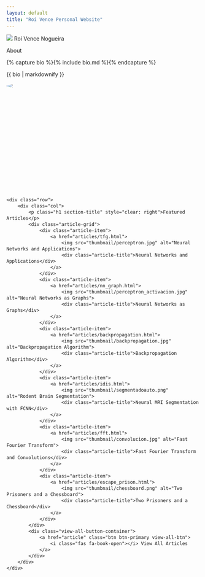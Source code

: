 ```yaml
---
layout: default
title: "Roi Vence Personal Website"
---
```


<main role="main" class="container-sm" style="max-width: 1080px">
    <div class="row">
        <div class="col">
            <p class="h1 mt-5 page-title">
                <img class="profile-img-small d-md-none" src="{{ '/assets/profile.jpg' | relative_url }}" />
                <span style="clear: right">Roi Vence Nogueira</span>
            </p>
            <p class="h4 section-title" style="clear: right">About</p>
            {% capture bio %}{% include bio.md %}{% endcapture %}
            <p>{{ bio | markdownify }}</p>
        </div>
        <div class="col-auto d-none d-md-block text-center">
            <!-- Wrap the profile image in a div to handle the wave animation -->
            <div class="profile-img-wrapper" id="profile-img-wrapper">
                <img class="profile-img" src="{{ '/assets/profile.jpg' | relative_url }}" />
                <!-- SVG Wave with multiple paths -->
                <svg class="wave" viewBox="0 0 300 300" width="300" height="300">
                    <path id="wavePath1" d="M120,120" fill="none" stroke="##00008B" stroke-width="2"/>
                    <path id="wavePath2" d="M120,120" fill="none" stroke="##00008B" stroke-width="2"/>
                    <path id="wavePath3" d="M120,120" fill="none" stroke="##00008B" stroke-width="2"/>
                </svg>
            </div>
            <div class="social-icons">
                <a href="mailto:roi.vence@gmail.com" title="Email"><i class="fas fa-envelope"></i></a>
                <a href="https://www.linkedin.com/in/roivence" title="LinkedIn"><i class="fab fa-linkedin"></i></a>
                <a href="https://github.com/RoidaVinci" title="GitHub"><i class="fab fa-github"></i></a>
            </div>
        </div>
    </div>
    
    <div class="row">
        <div class="col">
            <p class="h1 section-title" style="clear: right">Featured Articles</p>
            <div class="article-grid">
                <div class="article-item">
                    <a href="articles/tfg.html">
                        <img src="thumbnail/perceptron.jpg" alt="Neural Networks and Applications">
                        <div class="article-title">Neural Networks and Applications</div>
                    </a>
                </div>
                <div class="article-item">
                    <a href="articles/nn_graph.html">
                        <img src="thumbnail/perceptron_activacion.jpg" alt="Neural Networks as Graphs">
                        <div class="article-title">Neural Networks as Graphs</div>
                    </a>
                </div>
                <div class="article-item">
                    <a href="articles/backpropagation.html">
                        <img src="thumbnail/backpropagation.jpg" alt="Backpropagation Algorithm">
                        <div class="article-title">Backpropagation Algorithm</div>
                    </a>
                </div>
                <div class="article-item">
                    <a href="articles/idis.html">
                        <img src="thumbnail/segmentadoauto.png" alt="Rodent Brain Segmentation">
                        <div class="article-title">Neural MRI Segmentation with FCNN</div>
                    </a>
                </div>
                <div class="article-item">
                    <a href="articles/fft.html">
                        <img src="thumbnail/convolucion.jpg" alt="Fast Fourier Transform">
                        <div class="article-title">Fast Fourier Transform and Convolutions</div>
                    </a>
                </div>
                <div class="article-item">
                    <a href="articles/escape_prison.html">
                        <img src="thumbnail/chessboard.png" alt="Two Prisoners and a Chessboard">
                        <div class="article-title">Two Prisoners and a Chessboard</div>
                    </a>
                </div>
            </div>
            <div class="view-all-button-container">
                <a href="article" class="btn btn-primary view-all-btn">
                    <i class="fas fa-book-open"></i> View All Articles
                </a>
            </div>
        </div>
    </div>
</main>



<!-- Include the JavaScript here -->
<script>
document.addEventListener("DOMContentLoaded", function() {
    const profileImg = document.getElementById('profileImg');
    const profileAudio = document.getElementById('profileAudio');
    let isPlaying = false;

    // Wave parameters
    const waves = [
        { R: 100, A: 20, n: 5, element: document.getElementById("wavePath1") },
        { R: 80, A: 15, n: 4, element: document.getElementById("wavePath2") },
        { R: 120, A: 25, n: 3, element: document.getElementById("wavePath3") }
    ];
    const points = 360;

    // Function to generate wave path
    function generateWavePath(R, A, n, element) {
        let d = "M";
        for (let i = 0; i <= points; i++) {
            let t = (i / points) * 2 * Math.PI;
            let x = (R + A * Math.sin(n * t)) * Math.cos(t) + 120;
            let y = (R + A * Math.sin(n * t)) * Math.sin(t) + 120;
            d += `${x},${y} `;
        }
        element.setAttribute("d", d);
    }

    // Initial wave path generation
    waves.forEach(wave => generateWavePath(wave.R, wave.A, wave.n, wave.element));

    // Handle image click for music and wave animation
    profileImg.addEventListener('click', function() {
        if (isPlaying) {
            profileAudio.pause();
            profileImg.classList.remove('playing');
        } else {
            profileAudio.play();
            profileImg.classList.add('playing');
        }
        isPlaying = !isPlaying;
    });

    // Reset wave and music when the audio ends
    profileAudio.addEventListener('ended', function() {
        profileImg.classList.remove('playing');
        isPlaying = false;
    });

    // Animate wave paths by varying the radius over time
    function animateWaves() {
        if (isPlaying) {
            waves.forEach((wave, index) => {
                let newR = wave.R + 10 * Math.sin(Date.now() / 1000 + index);
                generateWavePath(newR, wave.A, wave.n, wave.element);
            });
        }
        requestAnimationFrame(animateWaves);
    }

    animateWaves();
});
</script>

<!-- CSS for styling -->
<link rel="stylesheet" href="https://cdnjs.cloudflare.com/ajax/libs/font-awesome/6.0.0-beta3/css/all.min.css">

<style>
    .social-icons {
        margin-top: 10px;
    }
    .social-icons a {
        margin: 0 10px;
        color: #000;
        font-size: 1.5rem;
    }
.profile-img-wrapper {
    position: relative;
    display: inline-block;
    width: 240px;
    height: 240px;
}

.profile-img {
    display: block;
    width: 100%;
    height: auto;
    border-radius: 50%;
    position: relative;
    z-index: 1;
}

.wave {
    position: absolute;
    top: 50%;
    left: 50%;
    width: 300px;
    height: 300px;
    transform: translate(-50%, -50%);
    z-index: -1;
    pointer-events: none;
}
    .playing .wave {
        display: block;
    }
</style>

